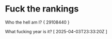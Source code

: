 # Fuck the rankings

Who the hell am I?
{ 29108440 }

What fucking year is it?
[ 2025-04-03T23:33:20Z ]
